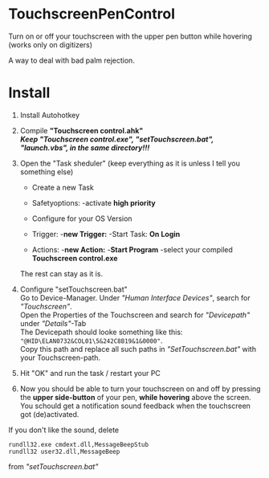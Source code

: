 # TouchscreenPenControl
Turn on or off your touchscreen with the upper pen button while hovering (works only on digitizers)

A way to deal with bad palm rejection.


# Install
1. Install Autohotkey

2. Compile **"Touchscreen control.ahk"**  
    ***Keep "Touchscreen control.exe", "setTouchscreen.bat", "launch.vbs", in the same directory!!!***
    
3. Open the "Task sheduler" (keep everything as it is unless I tell you something else) 
    - Create a new Task
    
    - Safetyoptions:
        -activate **high priority**
    - Configure for your OS Version
    
    - Trigger:
        -**new Trigger:**
        -Start Task: **On Login**
        
    - Actions:
        -**new Action:**
        -**Start Program**
        -select your compiled **Touchscreen control.exe**
        
    The rest can stay as it is.
    
4.  Configure "setTouchscreen.bat"  
      Go to Device-Manager. Under *"Human Interface Devices"*, search for *"Touchscreen"*.  
      Open the Properties of the Touchscreen and search for *"Devicepath"* under *"Details"*-Tab  
      The Devicepath should looke something like this: `"@HID\ELAN0732&COL01\5&242C8B19&1&0000"`.  
      Copy this path and replace all such paths in *"SetTouchscreen.bat"* with your Touchscreen-path.  
      

5.  Hit "OK" and run the task / restart your PC

6. Now you should be able to turn your touchscreen on and off by pressing the **upper side-button** of your pen, **while hovering** above the screen. You schould get a notification sound feedback when the touchscreen got (de)activated.

If you don't like the sound, delete 

`rundll32.exe cmdext.dll,MessageBeepStub`  
`rundll32 user32.dll,MessageBeep`

from *"setTouchscreen.bat"*
